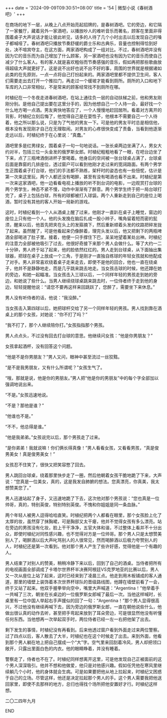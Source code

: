 +++
date = '2024-09-09T09:30:51+08:00'
title = '54 | 微型小说《春树酒吧》'
+++

在商场的地下一层，从晚上八点开始亮起招牌的，是春树酒吧。它的旁边，和它隔了一家餐厅，藏着另外一家酒吧，以播放吵人的难听音乐而著名，顾客在里面非得围着桌子大声说话才能让彼此听见，话多的人待了几个小时出去以后发现自己的嗓子都喊哑了。春树酒吧只播放节奏舒缓的爵士乐和古典乐，音量也控制得恰到好处，决不喧宾夺主，在这方面，两家酒吧构成了一组对比。不过，春树酒吧并没有因为它的音乐而为自己增加了什么顾客，另一家酒吧也没有因为它的音乐而使自己减少了什么客人。有的客人就是喜欢粗俗而节奏感强的音乐，假如再把那些歌曲放得超级大声就更好了。这是说不出好也说不出不好的事，周围的世界就是根据诸如此类的在先原则，一点一点将自己打扮起来的。两家酒吧里都不提供卫生间，客人们需要走出去打开一个推拉门，再走过一个缓坡才能看到厕所。厕所的入口和地下车库的入口非常相似，不是常来的顾客经常找不到厕所在哪。

时植纪在一个冬夜走进春树酒吧，在站上通往负一层的自动扶梯之前，他和男友刚刚分别。是他自己提出要在这里分手的，因为他想自己一个人待一会，最好找一个什么地方喝一点酒。男友爽快地答应了，一个人慢慢地赶回居所。看着对方离开的背影，时植纪立刻后悔了，他觉得自己是在耍性子，他根本不需要自己一个人待着，他之所以那么说，只是为了气他的男友一下。可是他的男友平时总是相信他，根本没有发现刚才自己在无理取闹。对男友的心疼很快变成了责备，当看到他逐渐走远以后，时植纪终于在心里说：“真蠢。”

酒吧里多是红男绿女，围着桌子一句一句地说话。一张长桌两边坐满了人，男女大约对半，包括三位一头金发的俄罗斯女郎。时植纪粗粗地看了一眼，在吧台边坐了下来，点了三瓶啤酒倒进杯子里喝着。他身后的空间被一张台球桌占满了，台球桌后面是靠窗的几排座位，透过窗户可以看到他刚才走过来的宽阔路面。有两个男学生正围着桌子打台球，他们的手法都不熟练，架杆时的姿态也有一些忸怩，估计是第一次来这里玩，两个人都还没有喝醉，甚至有没有喝酒也看不出来。时植纪是第一次来这家酒吧，他一边看看电视上播放的听不到台词的电影，一边观赏打台球的两个男学生，神态不紧不慢，动作中渐渐有了醉意。两个男学生终于把一局台球打完了，桌子上包括白球，所有的球都被打入球袋。两个人重新走到自己的座位上喝酒，暂时没有其他的客人开始一局新的游戏。

这时，时植纪看到一个人从酒桌上醒了过来，他刚才一直趴在桌子上睡觉，窗边的座位上只有他一个人。他的头发挽在脑后扎成一股小辫子，嘴角留着短而密的髭须，醒来以后，他首先把夹在头上的发箍摘下，然后重新顺着头发的纹路把碎发拢了起来。虽然醒了，可是他看起来仍像醉着，理完头发以后，他又把剩下的两瓶啤酒全部喝进了肚子里。接着，他便一只手撑住下巴，呆呆地望着某处出神。时植纪的注意力全部被他吸引了过去，他很好奇接下来那个男人会做什么。等了大约一二十分钟，男人终于站了起来，他的脸依然红红的。男人走到台球桌，从下面抽出集球器，把球在桌子上放成一个三角，于是刚才一直独自练球的年轻女孩就和他配成了对手。男人非常喜欢绕着桌子走来走去，即使不是他的回合，他也一直在绕桌子，他并不是静静地走，而是几乎跳来跳去地走。当女孩击球的时候，他还蹲在她的旁边，和她一起瞄准。当女孩击入三球以后，一个同样年轻的男孩走到她的旁边，和她说了些什么。当男人继续绕球桌跳来跳去时，一位侍者终于走到他的身边，轻轻提醒他说：“请您不要再这样来回跳跃了，您醉了，需要坐下来休息。”

男人没有听侍者的话，他说：“我没醉。”

当女孩击入第四球以后，她把球杆交给了另一个同样年轻的男孩。男人找到靠在酒桌上的那个女孩，对她说：“你不打了吗？”

“我不打了，那个人继续陪你打。”女孩指指那个男孩。

男人点点头，不过没有回去打台球的意思。他继续问女孩：“他是你男朋友？”

女孩拿起酒杯，没有回答这个问题。

“他是不是你男朋友？”男人又问，眼神中甚至流过一丝狡黠。

“是不是我男朋友，又有什么所谓呢？”女孩生气了。

“哦，那就是说，他是你的男朋友。”男人把“他是你的男朋友”中的每个字全部加以强调地说出来。

“不是。”女孩迅速地说。

“不是？那他是谁？”

“他谁也不是。”

“不不，他总得是谁。”

“他是我弟弟。”女孩说完以后，那个男孩走了过来。

“是你弟弟！我就说嘛！你们俩长得真像！”男人看看女孩，又看看男孩，“真是俊男美女！真是俊男美女！”

女孩忍不住笑了，很快又把笑容憋了回去。

男人跳回台球桌，绕着那里快步走了一圈，然后他朝着女孩干脆地跪了下来，大声说：“您真是一位美女，真的，这是我发自肺腑的想法。您真漂亮，你真美，我太想赞美您了。”

男人迅速站起了身子，又迅速地跪了下去，这次他对那个男孩说：“您也真是一位帅哥，真的，特别英俊，特别特别英俊。不愧和你姐姐是同一条血脉。”

两个年轻人被男人逗得哈哈直笑。时植纪把两个人都看在眼里，那个女孩脸上化了太厚的妆，虽然穿了抹胸裙，可是胸部又太干瘪，他并不觉得女孩有多么漂亮。站在旁边的男孩没有化妆，脸上干干净净，五官大体和谐，不过整体上看并不十分出众，即使时植纪对同性感兴趣，也不觉得对方是一位帅哥。那个男人只是太想赞美别人了，喝醉酒以后大声叱骂别人的人很常见，然而喝醉酒以后极力夸赞别人的人，时植纪还是第一次看到。他对那个男人产生了些许好感，觉得他是一个有趣的人。

男人结束了对别人的赞美，稍稍冷静下来以后，回到了自己的酒桌。当侍者把所有的电视画面全部调成了卡塔尔世界杯半决赛阿根廷VS克罗地亚的比赛以后，男人又一次从座位上站了起来，这时已经来到了凌晨三点。他走到用木板铺成的客人通道，那里的墙壁上装饰着本次世界杯球队的晋级路线图，他蹲在墙壁前看了一会，终于又站了起来。他双手握拳举向空中，嘴里大声喊道：“Argentina！”他举着手一共喊了三次，朝坐在长桌边的一位俄罗斯女郎喊了最后一次。当他这样喊时，长桌里有一位中国人举起右手声援似的回了一句：“Argentina！”那个男人显得很高兴，不过他没有继续再喊下去，因为旁边的俄罗斯女郎，一直在朝他说些什么，他做出很认真的动作去听，甚至把手弯起来放到了耳朵旁边，可是很显然他没有听懂任何东西。当他想再一次举起双手时，两位侍者已经一左一右把他架了出去。

剩下发生的事情，时植纪没有再看到。后来他透过窗户看到外面走过来两位警察。过了四点以后，客人散去了大半，时植纪也在这个时候走了出去。来到外面，他看到那个男人躺在地上把自己摆成一个“大”字。空气里来回刮着冷风，男人却把领口敞开，只露出里面白色的内衣。他的眼睛睁着，并没有睡着。

警察走了，侍者也不在了。时植纪同样想离开这里，可是他发现自己正被面前的这个男人深深吸引。他并不想和他做爱，他只是对他感兴趣。假如任凭他在寒风里继续躺几个小时，他的身体就会生病。可是如果要把他从地上拉起来，时植纪又困惑于自己的立场。尽管这样，他还是决定拉起那个男人的手。这个男人需要我把他送回家里，即使不去那样的地方，总归也得找个场所把他安置好才行。时植纪这样想。

二〇二四年九月

END



